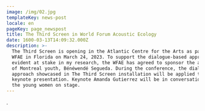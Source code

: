 ```yaml
---
image: /img/02.jpg
templateKey: news-post
locale: en
pageKey: page_newspost
title: The Third Screen in World Forum Acoustic Ecology
date: 1600-03-13T14:09:32.000Z
description: >-
  The Third Screen is opening in the Atlantic Centre for the Arts as part of the
  WFAE in Florida on March 24, 2023. To support the dialogue-based approach
  evident at stake in my research, the WFAE has agreed to sponsor the attendance
  of Montreal youth, Bénéwendé Segueda. During the conference, the dialogic
  approach showcased in The Third Screen installation will be applied to the
  keynote presentation. Keynote Amanda Gutierrez will be in conversation with
  the young women on stage.
---
```

.
